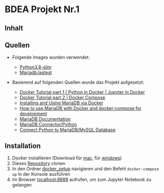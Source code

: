 # BDEA Projekt Nr.1
## Inhalt


## Quellen
* Folgende Images wurden verwendet:     
  * [Python3.8-slim](https://hub.docker.com/_/python) 
  * [Mariadb:lastest](https://hub.docker.com/_/mariadb)

* Basierend auf folgenden Quellen wurde das Projekt aufgesetzt: 	
   * [Docker Tutorial part 1 | Python in Docker | Jupyter in Docker](https://github.com/misohu/python_in_docker)<br>
   * [Docker Tutorial part 2 | Docker Compose](https://github.com/misohu/docker_compose_tutorial)
   * [Installing and Using MariaDB via Docker](https://mariadb.com/kb/en/installing-and-using-mariadb-via-docker/)
   * [How to use MariaDB with Docker and docker-compose for development](https://www.beekeeperstudio.io/blog/how-to-use-mariadb-with-docker)
   * [MariaDB Documentation](https://hub.docker.com/_/mariadb)
   * [MariaDB Connector/Python](https://mariadb-corporation.github.io/mariadb-connector-python/)
   * [Connect Python to MariaDB/MySQL Database](https://www.youtube.com/watch?v=oDR7k66x-AU)
   
   
## Installation
1. Docker installieren (Download für [mac](https://docs.docker.com/desktop/install/mac-install/), für [windows](https://docs.docker.com/desktop/install/windows-install/))
2. Dieses [Repository](https://github.com/Sofia911/BDEA) clonen
3. In den Ordner [docker_setup](https://github.com/Sofia911/BDEA/tree/main/docker_setup) navigieren und den Befehl ```docker-compose up``` in der Konsole ausführen
4. Im Browser [localhost:8888](http://localhost:8888) aufrufen, um zum Jupyter Notebook zu gelangen
